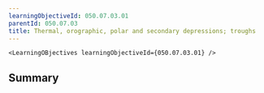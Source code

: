 ```yaml
---
learningObjectiveId: 050.07.03.01
parentId: 050.07.03
title: Thermal, orographic, polar and secondary depressions; troughs
---
```


```tsx eval
<LearningOBjectives learningObjectiveId={050.07.03.01} />
```

## Summary
